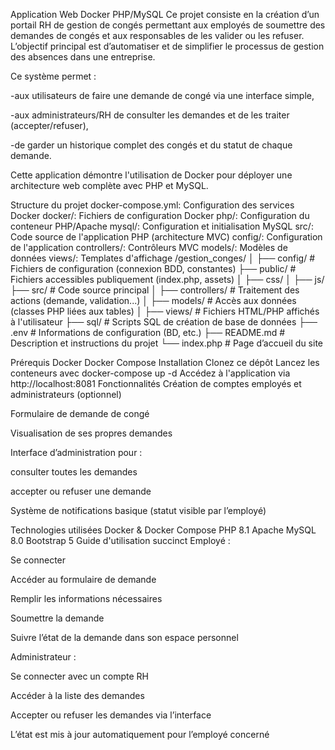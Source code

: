 Application Web Docker PHP/MySQL
Ce projet consiste en la création d’un portail RH de gestion de congés permettant aux employés de soumettre des demandes de congés et aux responsables de les valider ou les refuser. L’objectif principal est d’automatiser et de simplifier le processus de gestion des absences dans une entreprise.

Ce système permet :

-aux utilisateurs de faire une demande de congé via une interface simple,

-aux administrateurs/RH de consulter les demandes et de les traiter (accepter/refuser),

-de garder un historique complet des congés et du statut de chaque demande.

Cette application démontre l'utilisation de Docker pour déployer une architecture web complète avec PHP et MySQL.

Structure du projet
docker-compose.yml: Configuration des services Docker
docker/: Fichiers de configuration Docker
php/: Configuration du conteneur PHP/Apache
mysql/: Configuration et initialisation MySQL
src/: Code source de l'application PHP (architecture MVC)
config/: Configuration de l'application
controllers/: Contrôleurs MVC
models/: Modèles de données
views/: Templates d'affichage
/gestion_conges/ │ ├── config/ # Fichiers de configuration (connexion BDD, constantes) ├── public/ # Fichiers accessibles publiquement (index.php, assets) │ ├── css/ │ ├── js/ ├── src/ # Code source principal │ ├── controllers/ # Traitement des actions (demande, validation...) │ ├── models/ # Accès aux données (classes PHP liées aux tables) │ ├── views/ # Fichiers HTML/PHP affichés à l'utilisateur ├── sql/ # Scripts SQL de création de base de données ├── .env # Informations de configuration (BD, etc.) ├── README.md # Description et instructions du projet └── index.php # Page d’accueil du site

Prérequis
Docker
Docker Compose
Installation
Clonez ce dépôt
Lancez les conteneurs avec docker-compose up -d
Accédez à l'application via http://localhost:8081
Fonctionnalités
Création de comptes employés et administrateurs (optionnel)

Formulaire de demande de congé

Visualisation de ses propres demandes

Interface d’administration pour :

consulter toutes les demandes

accepter ou refuser une demande

Système de notifications basique (statut visible par l’employé)

Technologies utilisées
Docker & Docker Compose
PHP 8.1
Apache
MySQL 8.0
Bootstrap 5
Guide d'utilisation succinct
Employé :

Se connecter

Accéder au formulaire de demande

Remplir les informations nécessaires

Soumettre la demande

Suivre l’état de la demande dans son espace personnel

Administrateur :

Se connecter avec un compte RH

Accéder à la liste des demandes

Accepter ou refuser les demandes via l’interface

L’état est mis à jour automatiquement pour l’employé concerné
